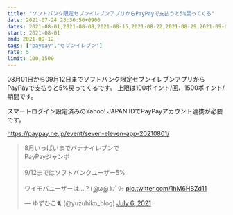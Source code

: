 ```yaml
---
title: "ソフトバンク限定セブンイレブンアプリからPayPayで支払うと5%戻ってくる"
date: 2021-07-24 23:36:50+0900
dates: 2021-08-01,2021-08-08,2021-08-15,2021-08-22,2021-08-29,2021-09-05,2021-09-12
start: 2021-08-01
end: 2021-09-12
tags: ["paypay","セブンイレブン"]
rate: 5
limit: 100,1500
---
```


08月01日から09月12日までソフトバンク限定セブンイレブンアプリからPayPayで支払うと5%戻ってくるです。
上限は100ポイント/回、1500ポイント/期間です。

スマートログイン設定済みのYahoo! JAPAN IDでPayPayアカウント連携が必要です。

https://paypay.ne.jp/event/seven-eleven-app-20210801/

<blockquote class="twitter-tweet"><p lang="ja" dir="ltr">8月いっぱいまでバナナイレブンで<br> PayPayジャンボ<br><br>9/12まではソフトバンクユーザー5%<br><br>ワイモバユーザーは…？(இωஇ )ﾌﾞﾜｯ <a href="https://t.co/1hM6HBZd11">pic.twitter.com/1hM6HBZd11</a></p>&mdash; ゆずひこ🐈 (@yuzuhiko_blog) <a href="https://twitter.com/yuzuhiko_blog/status/1412284799348137984?ref_src=twsrc%5Etfw">July 6, 2021</a></blockquote> <script async src="https://platform.twitter.com/widgets.js" charset="utf-8"></script>

